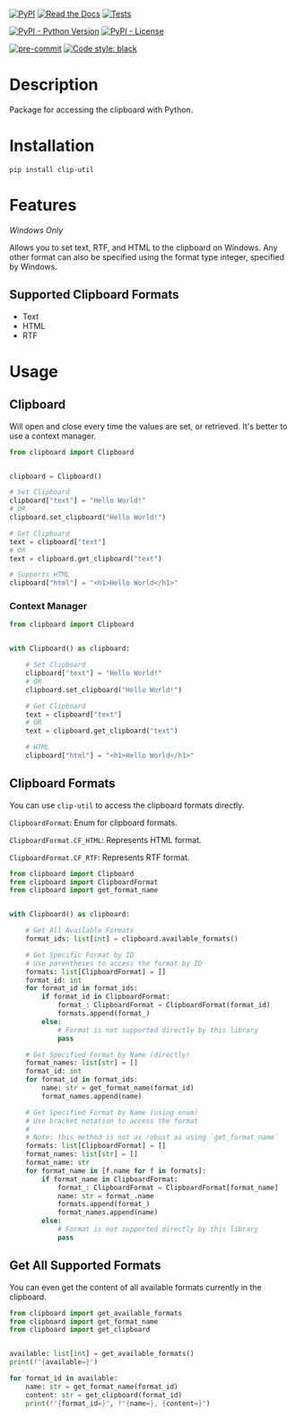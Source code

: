[![PyPI](https://img.shields.io/pypi/v/clip-util?color=darkred)](https://pypi.org/project/clip-util/)
[![Read the Docs](https://img.shields.io/readthedocs/clip-util)](https://clip-util.readthedocs.io/en/latest/)
[![Tests](https://github.com/AceofSpades5757/clip-util/actions/workflows/test.yml/badge.svg)](https://github.com/AceofSpades5757/clip-util/actions/workflows/test.yml)

[![PyPI - Python Version](https://img.shields.io/pypi/pyversions/clip-util?label=Python%20Version&logo=python&logoColor=yellow)](https://pypi.org/project/clip-util/)
[![PyPI - License](https://img.shields.io/pypi/l/clip-util?color=green)](https://github.com/AceofSpades5757/clip-util/blob/main/LICENSE)

[![pre-commit](https://img.shields.io/badge/pre--commit-enabled-brightgreen?logo=pre-commit&logoColor=white)](https://github.com/pre-commit/pre-commit)
[![Code style: black](https://img.shields.io/badge/code%20style-black-000000.svg)](https://github.com/psf/black)

# Description

Package for accessing the clipboard with Python.

# Installation

`pip install clip-util`

# Features

_Windows Only_

Allows you to set text, RTF, and HTML to the clipboard on Windows. Any other format can also be specified using the format type integer, specified by Windows.

## Supported Clipboard Formats

- Text
- HTML
- RTF

# Usage

## Clipboard

Will open and close every time the values are set, or retrieved. It's better to use a context manager.

```python
from clipboard import Clipboard


clipboard = Clipboard()

# Set Clipboard
clipboard["text"] = "Hello World!"
# OR
clipboard.set_clipboard("Hello World!")

# Get Clipboard
text = clipboard["text"]
# OR
text = clipboard.get_clipboard("text")

# Supports HTML
clipboard["html"] = "<h1>Hello World</h1>"
```


### Context Manager

```python
from clipboard import Clipboard


with Clipboard() as clipboard:

    # Set Clipboard
    clipboard["text"] = "Hello World!"
    # OR
    clipboard.set_clipboard("Hello World!")

    # Get Clipboard
    text = clipboard["text"]
    # OR
    text = clipboard.get_clipboard("text")

    # HTML
    clipboard["html"] = "<h1>Hello World</h1>"
```

## Clipboard Formats

You can use `clip-util` to access the clipboard formats directly.

`ClipboardFormat`: Enum for clipboard formats.

`ClipboardFormat.CF_HTML`: Represents HTML format.

`ClipboardFormat.CF_RTF`: Represents RTF format.

```python
from clipboard import Clipboard
from clipboard import ClipboardFormat
from clipboard import get_format_name


with Clipboard() as clipboard:

    # Get All Available Formats
    format_ids: list[int] = clipboard.available_formats()

    # Get Specific Format by ID
    # Use parentheses to access the format by ID
    formats: list[ClipboardFormat] = []
    format_id: int
    for format_id in format_ids:
        if format_id in ClipboardFormat:
            format_: ClipboardFormat = ClipboardFormat(format_id)
            formats.append(format_)
        else:
            # Format is not supported directly by this library
            pass

    # Get Specified Format by Name (directly)
    format_names: list[str] = []
    format_id: int
    for format_id in format_ids:
        name: str = get_format_name(format_id)
        format_names.append(name)

    # Get Specified Format by Name (using enum)
    # Use bracket notation to access the format
    #
    # Note: this method is not as robust as using `get_format_name`
    formats: list[ClipboardFormat] = []
    format_names: list[str] = []
    format_name: str
    for format_name in [f.name for f in formats]:
        if format_name in ClipboardFormat:
            format_: ClipboardFormat = ClipboardFormat[format_name]
            name: str = format_.name
            formats.append(format_)
            format_names.append(name)
        else:
            # Format is not supported directly by this library
            pass
```

## Get All Supported Formats

You can even get the content of all available formats currently in the clipboard.

```python
from clipboard import get_available_formats
from clipboard import get_format_name
from clipboard import get_clipboard


available: list[int] = get_available_formats()
print(f"{available=}")

for format_id in available:
    name: str = get_format_name(format_id)
    content: str = get_clipboard(format_id)
    print(f"{format_id=}", f"{name=}, {content=}")
```
